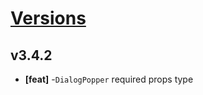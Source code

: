 # [Versions](https://github.com/Tracktor/design-system/releases)

## v3.4.2
- **[feat]** -`DialogPopper` required props type
